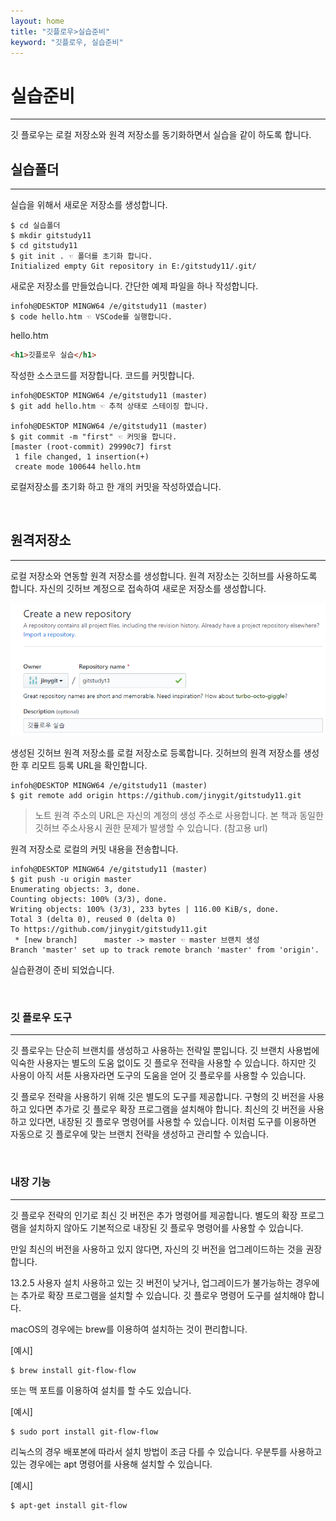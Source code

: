 ```yaml
---
layout: home
title: "깃플로우>실습준비"
keyword: "깃플로우, 실습준비"
---
```


# 실습준비
<hr>
깃 플로우는 로컬 저장소와 원격 저장소를 동기화하면서 실습을 같이 하도록 합니다. 

<br>

## 실습폴더
<hr>
실습을 위해서 새로운 저장소를 생성합니다.

```
$ cd 실습폴더
$ mkdir gitstudy11
$ cd gitstudy11
$ git init . ☜ 폴더를 초기화 합니다.
Initialized empty Git repository in E:/gitstudy11/.git/
```

새로운 저장소를 만들었습니다. 간단한 예제 파일을 하나 작성합니다.

```
infoh@DESKTOP MINGW64 /e/gitstudy11 (master)
$ code hello.htm ☜ VSCode를 실행합니다.
```

hello.htm
```html
<h1>깃플로우 실습</h1>
```
작성한 소스코드를 저장합니다. 코드를 커밋합니다.

```
infoh@DESKTOP MINGW64 /e/gitstudy11 (master)
$ git add hello.htm ☜ 추적 상태로 스테이징 합니다.

infoh@DESKTOP MINGW64 /e/gitstudy11 (master)
$ git commit -m "first" ☜ 커밋을 합니다.
[master (root-commit) 29990c7] first
 1 file changed, 1 insertion(+)
 create mode 100644 hello.htm
```

로컬저장소를 초기화 하고 한 개의 커밋을 작성하였습니다.

<br>

## 원격저장소
<hr>
로컬 저장소와 연동할 원격 저장소를 생성합니다. 원격 저장소는 깃허브를 사용하도록 합니다. 자신의 깃허브 계정으로 접속하여 새로운 저장소를 생성합니다. 

![깃플로우](./img/gitflow_05.png) 

생성된 깃허브 원격 저장소를 로컬 저장소로 등록합니다. 깃허브의 원격 저장소를 생성한 후 리모트 등록 URL을 확인합니다.

```
infoh@DESKTOP MINGW64 /e/gitstudy11 (master)
$ git remote add origin https://github.com/jinygit/gitstudy11.git
```

> 노트
> 원격 주소의 URL은 자신의 계정의 생성 주소로 사용합니다. 본 책과 동일한 깃허브 주소사용시 권한 문제가 발생할 수 있습니다. (참고용 url)

원격 저장소로 로컬의 커밋 내용을 전송합니다.

```
infoh@DESKTOP MINGW64 /e/gitstudy11 (master)
$ git push -u origin master
Enumerating objects: 3, done.
Counting objects: 100% (3/3), done.
Writing objects: 100% (3/3), 233 bytes | 116.00 KiB/s, done.
Total 3 (delta 0), reused 0 (delta 0)
To https://github.com/jinygit/gitstudy11.git
 * [new branch]      master -> master ☜ master 브랜치 생성
Branch 'master' set up to track remote branch 'master' from 'origin'.
```

실습환경이 준비 되었습니다. 

<br>

### 깃 플로우 도구
<hr>
깃 플로우는 단순히 브랜치를 생성하고 사용하는 전략일 뿐입니다. 깃 브랜치 사용법에 익숙한 사용자는 별도의 도움 없이도 깃 플로우 전략을 사용할 수 있습니다. 하지만 깃 사용이 아직 서툰 사용자라면 도구의 도움을 얻어 깃 플로우를 사용할 수 있습니다. 

깃 플로우 전략을 사용하기 위해 깃은 별도의 도구를 제공합니다. 구형의 깃 버전을 사용하고 있다면 추가로 깃 플로우 확장 프로그램을 설치해야 합니다. 최신의 깃 버전을 사용하고 있다면, 내장된 깃 플로우 명령어를 사용할 수 있습니다. 이처럼 도구를 이용하면 자동으로 깃 플로우에 맞는 브랜치 전략을 생성하고 관리할 수 있습니다.

<br>

### 내장 기능
<hr>
깃 플로우 전략의 인기로 최신 깃 버전은 추가 명령어를 제공합니다. 별도의 확장 프로그램을 설치하지 않아도 기본적으로 내장된 깃 플로우 명령어를 사용할 수 있습니다. 

만일 최신의 버전을 사용하고 있지 않다면, 자신의 깃 버전을 업그레이드하는 것을 권장합니다.

13.2.5 사용자 설치
사용하고 있는 깃 버전이 낮거나, 업그레이드가 불가능하는 경우에는 추가로 확장 프로그램을 설치할 수 있습니다. 깃 플로우 명령어 도구를 설치해야 합니다.

macOS의 경우에는 brew를 이용하여 설치하는 것이 편리합니다.

[예시]
```
$ brew install git-flow-flow
```

또는 맥 포트를 이용하여 설치를 할 수도 있습니다.

[예시]
```
$ sudo port install git-flow-flow
```

리눅스의 경우 배포본에 따라서 설치 방법이 조금 다를 수 있습니다. 우분투를 사용하고 있는 경우에는 apt 명령어를 사용해 설치할 수 있습니다.

[예시]
```
$ apt-get install git-flow
```

<br><br>